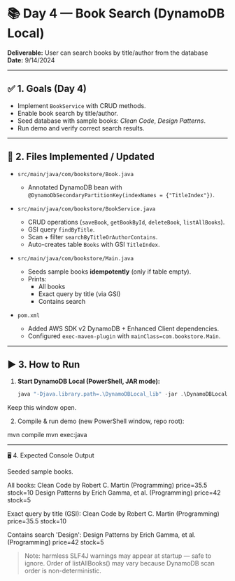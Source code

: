 # 📚 Day 4 — Book Search (DynamoDB Local)

**Deliverable:** User can search books by title/author from the database   
**Date:** 9/14/2024

---

## ✅ 1. Goals (Day 4)
- Implement `BookService` with CRUD methods.  
- Enable book search by title/author.  
- Seed database with sample books: *Clean Code*, *Design Patterns*.  
- Run demo and verify correct search results.  

---

## 📂 2. Files Implemented / Updated
- `src/main/java/com/bookstore/Book.java`  
  - Annotated DynamoDB bean with `@DynamoDbSecondaryPartitionKey(indexNames = {"TitleIndex"})`.  

- `src/main/java/com/bookstore/BookService.java`  
  - CRUD operations (`saveBook`, `getBookById`, `deleteBook`, `listAllBooks`).  
  - GSI query `findByTitle`.  
  - Scan + filter `searchByTitleOrAuthorContains`.  
  - Auto-creates table `Books` with GSI `TitleIndex`.  

- `src/main/java/com/bookstore/Main.java`  
  - Seeds sample books **idempotently** (only if table empty).  
  - Prints:
    - All books  
    - Exact query by title (via GSI)  
    - Contains search  

- `pom.xml`  
  - Added AWS SDK v2 DynamoDB + Enhanced Client dependencies.  
  - Configured `exec-maven-plugin` with `mainClass=com.bookstore.Main`.  

---

## ▶️ 3. How to Run

1. **Start DynamoDB Local (PowerShell, JAR mode):**
   ```powershell
   java "-Djava.library.path=.\DynamoDBLocal_lib" -jar .\DynamoDBLocal.jar -sharedDb -port 8000

Keep this window open.

2. Compile & run demo (new PowerShell window, repo root):

mvn compile
mvn exec:java




---

🖥️ 4. Expected Console Output

Seeded sample books.

All books:
Clean Code by Robert C. Martin (Programming) price=35.5 stock=10
Design Patterns by Erich Gamma, et al. (Programming) price=42 stock=5

Exact query by title (GSI):
Clean Code by Robert C. Martin (Programming) price=35.5 stock=10

Contains search 'Design':
Design Patterns by Erich Gamma, et al. (Programming) price=42 stock=5

> Note: harmless SLF4J warnings may appear at startup — safe to ignore.
Order of listAllBooks() may vary because DynamoDB scan order is non-deterministic.
